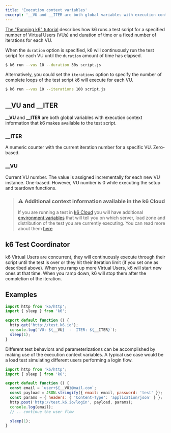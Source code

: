 ```yaml
---
title: 'Execution context variables'
excerpt: '__VU and __ITER are both global variables with execution context information that k6 makes available to the test script.'
---
```


[The "Running k6" tutorial](/getting-started/running-k6) describes how k6 runs a test script for a specified
number of Virtual Users (VUs) and duration of time or a fixed number of iterations
for each VU.

When the `duration` option is specified, k6 will continuously run the test script for each VU
until the `duration` amount of time has elapsed.

<CodeGroup labels={[]} lineNumbers={[true]}>

```bash
$ k6 run --vus 10 --duration 30s script.js
```

</CodeGroup>

Alternatively, you could set the `iterations` option to specify the number of complete loops of
the test script k6 will execute for each VU.

<CodeGroup labels={[]} lineNumbers={[true]}>

```bash
$ k6 run --vus 10 --iterations 100 script.js
```

</CodeGroup>

## \_\_VU and \_\_ITER

**\_\_VU** and **\_\_ITER** are both global variables with execution context information that k6 makes
available to the test script.

### \_\_ITER

A numeric counter with the current iteration number for a specific VU. Zero-based.

### \_\_VU

Current VU number. The value is assigned incrementally for each new VU instance. One-based.
However, VU number is 0 while executing the setup and teardown functions.

> ### ⚠️ Additional context information available in the k6 Cloud
>
> If you are running a test in [k6 Cloud](/cloud) you will have additional
> [environment variables](/using-k6/environment-variables) that will tell you on which server, load zone
> and distribution of the test you are currently executing. You can read more about them
> [here](/using-k6/environment-variables)

## k6 Test Coordinator

k6 Virtual Users are concurrent, they will continuously execute through their script until the
test is over or they hit their iteration limit (if you set one as described above). When you ramp
up more Virtual Users, k6 will start new ones at that time. When you ramp down, k6 will stop them
after the completion of the iteration.

## Examples

<CodeGroup labels={[]} lineNumbers={[true]}>

```javascript
import http from 'k6/http';
import { sleep } from 'k6';

export default function () {
  http.get('http://test.k6.io');
  console.log(`VU: ${__VU}  -  ITER: ${__ITER}`);
  sleep(1);
}
```

</CodeGroup>

Different test behaviors and parameterizations can be accomplished by making use of the
execution context variables. A typical use case would be a load test simulating different users
performing a login flow.

<CodeGroup labels={[]} lineNumbers={[true]}>

```javascript
import http from 'k6/http';
import { sleep } from 'k6';

export default function () {
  const email = `user+${__VU}@mail.com`;
  const payload = JSON.stringify({ email: email, password: 'test' });
  const params = { headers: { 'Content-Type': 'application/json' } };
  http.post('http://test.k6.io/login', payload, params);
  console.log(email);
  // .. continue the user flow

  sleep(1);
}
```

</CodeGroup>
